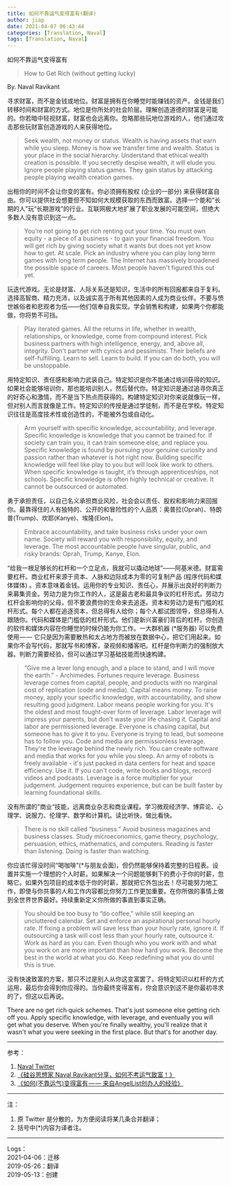 ```yaml
---
title: 如何不靠运气变得富有(翻译)
author: jiap
date: 2021-04-07 06:43:44
categories: [Translation, Naval]
tags: [Translation, Naval]
---
```


如何不靠运气变得富有
> How to Get Rich (without getting lucky)

By. Naval Ravikant

寻求财富，而不是金钱或地位。财富是拥有在你睡觉时能赚钱的资产。金钱是我们转移时间和财富的方式。地位是你所处的社会阶层。理解创造道德的财富是可能的。你若暗中轻视财富，财富也会远离你。忽略那些玩地位游戏的人，他们通过攻击那些玩财富创造游戏的人来获得地位。

> Seek wealth, not money or status. Wealth is having assets that earn while you sleep. Money is how we transfer time and wealth. Status is your place in the social hierarchy. Understand that ethical wealth creation is possible. If you secretly despise wealth, it will elude you. Ignore people playing status games. They gain status by attacking people playing wealth creation games.

出租你的时间不会让你变的富有。你必须拥有股权 (企业的一部分) 来获得财富自由。你可以提供社会想要但不知如何大规模获取的东西而致富。选择一个能和“长期的人”玩“长期游戏”的行业。互联网极大地扩展了职业发展的可能空间，但绝大多数人没有意识到这一点。

<!--more-->

> You’re not going to get rich renting out your time. You must own equity - a piece of a business - to gain your financial freedom. You will get rich by giving society what it wants but does not yet know how to get. At scale. Pick an industry where you can play long term games with long term people. The Internet has massively broadened the possible space of careers. Most people haven't figured this out yet.

玩迭代游戏。无论是财富、人际关系还是知识，生活中的所有回报都来自于复利。选择高智商、精力充沛，以及诚实高于所有其他因素的人成为商业伙伴。不要与愤世嫉俗者和悲观者为伍——他们信奉自我实现。学会销售和构建，如果两个你都能做，你将势不可挡。

> Play iterated games. All the returns in life, whether in wealth, relationships, or knowledge, come from compound interest. Pick business partners with high intelligence, energy, and, above all, integrity. Don't partner with cynics and pessimists. Their beliefs are self-fulfilling. Learn to sell. Learn to build. If you can do both, you will be unstoppable.

用特定知识、责任感和影响力武装自己。特定知识是你不能通过培训获得的知识。如果社会能够培训你，那也能培训别人，然后替代你。特定知识是通过追寻你真正的好奇心和激情，而不是当下热点而获得的。构建特定知识对你来说就像玩一样，但对别人而言就像是工作。特定知识的传授是通过学徒制，而不是在学校。特定知识往往是高度技术性或创造性的，不能被外包或自动化。

> Arm yourself with specific knowledge, accountability, and leverage. Specific knowledge is knowledge that you cannot be trained for. If society can train you, it can train someone else, and replace you. Specific knowledge is found by pursuing your genuine curiosity and passion rather than whatever is hot right now. Building specific knowledge will feel like play to you but will look like work to others. When specific knowledge is taught, it’s through apprenticeships, not schools. Specific knowledge is often highly technical or creative. It cannot be outsourced or automated.

勇于承担责任，以自己名义承担商业风险，社会会以责任、股权和影响力来回报你。最靠得住的人有独特的、公开的和冒险性的个人品质：奥普拉(Oprah)、特朗普(Trump)、坎耶(Kanye)、埃隆(Elon)。

> Embrace accountability, and take business risks under your own name. Society will reward you with responsibility, equity, and leverage. The most accountable people have singular, public, and risky brands: Oprah, Trump, Kanye, Elon.

“给我一根足够长的杠杆和一个立足点，我就可以撬动地球”——阿基米德。财富需要杠杆。商业杠杆来源于资本、人脉和边际成本为零的可复制产品 (程序代码和媒体媒体) 。资本意味着金钱。运用你的专业知识、责任心，并展示出良好的判断力来募集资金。劳动力是为你工作的人，这是最古老和最具争议的杠杆形式。劳动力杠杆会影响你的父母，但不要浪费你的生命来去追逐。资本和劳动力是有门槛的杠杆形式。每个人都在追逐资本，但总得有人给你；每个人都试图领导，但总得有人跟随你。代码和媒体是门槛低的杠杆形式。他们是新兴富豪们背后的杠杆。你创造的软件和媒体内容在你睡觉的时候仍能为你工作。一大群机器 (\*服务器) 可以免费使用 — — 它只是因为需要散热和太占地方而被放在数据中心，把它们用起来。如果你不会写代码，那就写书和博客，录视频和播客吧。杠杆是你判断力的强制放大器。判断力需要经验，但可以通过学习基础技能而快速构建。

> “Give me a lever long enough, and a place to stand, and I will move the earth.” - Archimedes. Fortunes require leverage. Business leverage comes from capital, people, and products with no marginal cost of replication (code and media). Capital means money. To raise money, apply your specific knowledge, with accountability, and show resulting good judgment. Labor means people working for you. It's the oldest and most fought-over form of leverage. Labor leverage will impress your parents, but don’t waste your life chasing it. Capital and labor are permissioned leverage. Everyone is chasing capital, but someone has to give it to you. Everyone is trying to lead, but someone has to follow you. Code and media are permissionless leverage. They're the leverage behind the newly rich. You can create software and media that works for you while you sleep. An army of robots is freely available - it's just packed in data centers for heat and space efficiency. Use it. If you can't code, write books and blogs, record videos and podcasts. Leverage is a force multiplier for your judgement. Judgement requires experience, but can be built faster by learning foundational skills.


没有所谓的”商业“技能，远离商业杂志和商业课程。学习微观经济学、博弈论、心理学、说服力、伦理学、数学和计算机。读比听快，做比看快。

> There is no skill called “business.” Avoid business magazines and business classes. Study microeconomics, game theory, psychology, persuasion, ethics, mathematics, and computers. Reading is faster than listening. Doing is faster than watching.

你应该忙得没时间“喝咖啡”(\*与朋友会面)，但仍然能够保持着完整的日程表。设置并实施一个理想的个人时薪。如果解决一个问题能够剩下的费小于你的时薪，忽略它。如果外包项目的成本低于你的时薪，那就把它外包出去！尽可能努力地工作，即使与你共事的人和工作内容都比你努力工作更加重要。在你所做的事情上做到全世界世界最好。持续重新定义你所做的事直到事实正确。

> You should be too busy to “do coffee," while still keeping an uncluttered calendar. Set and enforce an aspirational personal hourly rate. If fixing a problem will save less than your hourly rate, ignore it. If outsourcing a task will cost less than your hourly rate, outsource it. Work as hard as you can. Even though who you work with and what you work on are more important than how hard you work. Become the best in the world at what you do. Keep redefining what you do until this is true.

没有快速致富的方案，那只不过是别人从你这变富罢了。将特定知识以杠杆的方式运用，最后你会得到你应得的。当你最终变得富有，你会意识到这不是你最初寻求的了，但这以后再说。

There are no get rich quick schemes. That's just someone else getting rich off you. Apply specific knowledge, with leverage, and eventually you will get what you deserve. When you're finally wealthy, you'll realize that it wasn't what you were seeking in the first place. But that's for another day.

---
参考：
1. [Naval Twitter](https://twitter.com/naval)  
2. [《硅谷思想家 Naval Ravikant分享，如何不考运气致富！》](https://mp.weixin.qq.com/s/d_6SaPDpDsW-XmISBI7t6w)  
3. [《如何(不靠运气)变得富有 — — 来自AngelList创办人的经验》](https://xuwenhao.com/%E5%A6%82%E6%9E%9C-%E4%B8%8D%E9%9D%A0%E8%BF%90%E6%B0%94-%E5%8F%98%E5%BE%97%E5%AF%8C%E6%9C%89-%E6%9D%A5%E8%87%AAangellist%E5%88%9B%E5%8A%9E%E4%BA%BA%E7%9A%84%E7%BB%8F%E9%AA%8C-aa9f64f5883e)

---
注：
1. 原 Twitter 是分散的，为方便阅读将某几条合并翻译；  
2. 括号中(\*)内容为译者注。

---
Logs：  
2021-04-06：迁移  
2019-05-26：翻译  
2019-05-13：创建  


